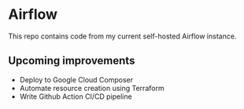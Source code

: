 # Airflow

This repo contains code from my current self-hosted Airflow instance.

## Upcoming improvements

* Deploy to Google Cloud Composer
* Automate resource creation using Terraform
* Write Github Action CI/CD pipeline